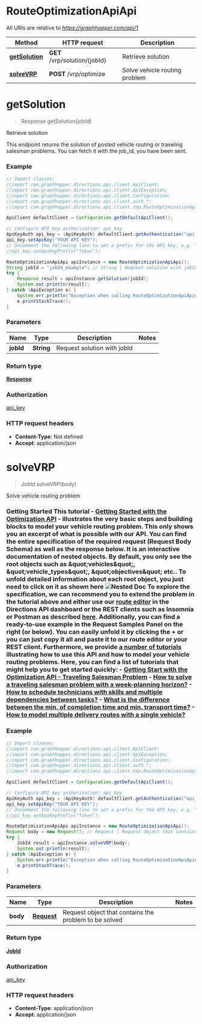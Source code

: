# RouteOptimizationApiApi

All URIs are relative to *https://graphhopper.com/api/1*

Method | HTTP request | Description
------------- | ------------- | -------------
[**getSolution**](RouteOptimizationApiApi.md#getSolution) | **GET** /vrp/solution/{jobId} | Retrieve solution
[**solveVRP**](RouteOptimizationApiApi.md#solveVRP) | **POST** /vrp/optimize | Solve vehicle routing problem

<a name="getSolution"></a>
# **getSolution**
> Response getSolution(jobId)

Retrieve solution

This endpoint returns the solution of posted vehicle routing or traveling salesman problems. You can fetch it with the job_id, you have been sent. 

### Example
```java
// Import classes:
//import com.graphhopper.directions.api.client.ApiClient;
//import com.graphhopper.directions.api.client.ApiException;
//import com.graphhopper.directions.api.client.Configuration;
//import com.graphhopper.directions.api.client.auth.*;
//import com.graphhopper.directions.api.client.tmp.RouteOptimizationApiApi;

ApiClient defaultClient = Configuration.getDefaultApiClient();

// Configure API key authorization: api_key
ApiKeyAuth api_key = (ApiKeyAuth) defaultClient.getAuthentication("api_key");
api_key.setApiKey("YOUR API KEY");
// Uncomment the following line to set a prefix for the API key, e.g. "Token" (defaults to null)
//api_key.setApiKeyPrefix("Token");

RouteOptimizationApiApi apiInstance = new RouteOptimizationApiApi();
String jobId = "jobId_example"; // String | Request solution with jobId
try {
    Response result = apiInstance.getSolution(jobId);
    System.out.println(result);
} catch (ApiException e) {
    System.err.println("Exception when calling RouteOptimizationApiApi#getSolution");
    e.printStackTrace();
}
```

### Parameters

Name | Type | Description  | Notes
------------- | ------------- | ------------- | -------------
 **jobId** | **String**| Request solution with jobId |

### Return type

[**Response**](Response.md)

### Authorization

[api_key](../README.md#api_key)

### HTTP request headers

 - **Content-Type**: Not defined
 - **Accept**: application/json

<a name="solveVRP"></a>
# **solveVRP**
> JobId solveVRP(body)

Solve vehicle routing problem

 ### Getting Started  This tutorial - [Getting Started with the Optimization API](https://www.graphhopper.com/blog/2019/05/17/getting-started-with-the-optimization-api-traveling-salesman-problem/) - illustrates the very basic steps and building blocks to model your vehicle routing problem.  This only shows you an excerpt of what is possible with our API. You can find the entire specification of the required request (Request Body Schema) as well as the response below. It is an interactive documentation of nested objects. By default, you only see the root objects such as \&quot;vehicles\&quot;, \&quot;vehicle_types\&quot;, \&quot;objectives\&quot; etc.. To unfold detailed information about each root object, you just need to click on it as shown here  ![Nested Doc](./img/nested-doc.gif)  To explore the specification, we can recommend you to extend the problem in the tutorial above and either use our [route editor](https://www.graphhopper.com/blog/2015/07/21/graphhoppers-new-route-optimization-editor/) in the Directions API dashboard or the REST clients such as Insomnia or Postman as described [here](https://docs.graphhopper.com/#section/Explore-our-APIs). Additionally, you can find a ready-to-use example in the Request Samples Panel on the right (or below). You can easily unfold it by clicking the + or you can just copy it all and paste it to our route editor or your REST client.  Furthermore, we provide [a number of tutorials](https://www.graphhopper.com/tutorial/) illustrating how to use this API and how to model your vehicle routing problems. Here, you can find a list of tutorials that might help you to get started quickly:  - [Getting Start with the Optimization API - Traveling Salesman Problem](https://www.graphhopper.com/blog/2019/05/17/getting-started-with-the-optimization-api-traveling-salesman-problem/) - [How to solve a traveling salesman problem with a week-planning horizon?](https://www.graphhopper.com/blog/2016/05/30/how-to-solve-a-traveling-salesman-problem-with-a-week-planning-horizon/) - [How to schedule technicians with skills and multiple dependencies between tasks?](https://www.graphhopper.com/blog/2016/06/03/how-to-route-technicians-with-skills-and-multiple-dependencies-between-tasks/) - [What is the difference between the min. of completion time and min. transport time?](https://www.graphhopper.com/blog/2016/06/20/what-is-the-difference-between-the-minimization-of-completion-time-and-minimizing-transport-time/) - [How to model multiple delivery routes with a single vehicle?](https://www.graphhopper.com/blog/2016/07/21/how-to-model-multiple-delivery-routes-with-a-single-vehicle/) 

### Example
```java
// Import classes:
//import com.graphhopper.directions.api.client.ApiClient;
//import com.graphhopper.directions.api.client.ApiException;
//import com.graphhopper.directions.api.client.Configuration;
//import com.graphhopper.directions.api.client.auth.*;
//import com.graphhopper.directions.api.client.tmp.RouteOptimizationApiApi;

ApiClient defaultClient = Configuration.getDefaultApiClient();

// Configure API key authorization: api_key
ApiKeyAuth api_key = (ApiKeyAuth) defaultClient.getAuthentication("api_key");
api_key.setApiKey("YOUR API KEY");
// Uncomment the following line to set a prefix for the API key, e.g. "Token" (defaults to null)
//api_key.setApiKeyPrefix("Token");

RouteOptimizationApiApi apiInstance = new RouteOptimizationApiApi();
Request body = new Request(); // Request | Request object that contains the problem to be solved
try {
    JobId result = apiInstance.solveVRP(body);
    System.out.println(result);
} catch (ApiException e) {
    System.err.println("Exception when calling RouteOptimizationApiApi#solveVRP");
    e.printStackTrace();
}
```

### Parameters

Name | Type | Description  | Notes
------------- | ------------- | ------------- | -------------
 **body** | [**Request**](Request.md)| Request object that contains the problem to be solved |

### Return type

[**JobId**](JobId.md)

### Authorization

[api_key](../README.md#api_key)

### HTTP request headers

 - **Content-Type**: application/json
 - **Accept**: application/json

